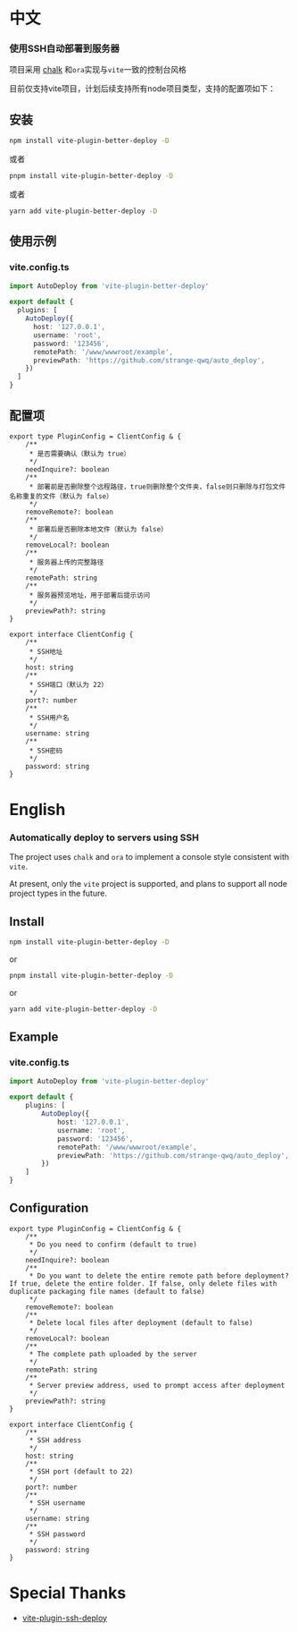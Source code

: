 # 中文
### 使用SSH自动部署到服务器
项目采用 [chalk](https://github.com/chalk/chalk) 和`ora`实现与`vite`一致的控制台风格

目前仅支持vite项目，计划后续支持所有node项目类型，支持的配置项如下：

## 安装

```bash
npm install vite-plugin-better-deploy -D
```
或者
```bash
pnpm install vite-plugin-better-deploy -D
```
或者
```bash
yarn add vite-plugin-better-deploy -D
```

## 使用示例
### vite.config.ts
```typescript
import AutoDeploy from 'vite-plugin-better-deploy'

export default {
  plugins: [
    AutoDeploy({
      host: '127.0.0.1',
      username: 'root',
      password: '123456',
      remotePath: '/www/wwwroot/example',
      previewPath: 'https://github.com/strange-qwq/auto_deploy',
    })
  ]
}
```

## 配置项
```
export type PluginConfig = ClientConfig & {
    /**
     * 是否需要确认（默认为 true）
     */
    needInquire?: boolean
    /**
     * 部署前是否删除整个远程路径，true则删除整个文件夹，false则只删除与打包文件名称重复的文件（默认为 false）
     */
    removeRemote?: boolean
    /**
     * 部署后是否删除本地文件（默认为 false）
     */
    removeLocal?: boolean
    /**
     * 服务器上传的完整路径
     */
    remotePath: string
    /**
     * 服务器预览地址，用于部署后提示访问
     */
    previewPath?: string
}

export interface ClientConfig {
    /**
     * SSH地址
     */
    host: string
    /**
     * SSH端口（默认为 22）
     */
    port?: number
    /**
     * SSH用户名
     */
    username: string
    /**
     * SSH密码
     */
    password: string
}
```

# English
### Automatically deploy to servers using SSH
The project uses `chalk` and `ora` to implement a console style consistent with `vite`.

At present, only the `vite` project is supported, and plans to support all node project types in the future.

## Install

```bash
npm install vite-plugin-better-deploy -D
```
or
```bash
pnpm install vite-plugin-better-deploy -D
```
or
```bash
yarn add vite-plugin-better-deploy -D
```

## Example
### vite.config.ts
```typescript
import AutoDeploy from 'vite-plugin-better-deploy'

export default {
    plugins: [
        AutoDeploy({
            host: '127.0.0.1',
            username: 'root',
            password: '123456',
            remotePath: '/www/wwwroot/example',
            previewPath: 'https://github.com/strange-qwq/auto_deploy',
        })
    ]
}
```

## Configuration
```
export type PluginConfig = ClientConfig & {
    /**
     * Do you need to confirm (default to true)
     */
    needInquire?: boolean
    /**
     * Do you want to delete the entire remote path before deployment? If true, delete the entire folder. If false, only delete files with duplicate packaging file names (default to false)
     */
    removeRemote?: boolean
    /**
     * Delete local files after deployment (default to false)
     */
    removeLocal?: boolean
    /**
     * The complete path uploaded by the server
     */
    remotePath: string
    /**
     * Server preview address, used to prompt access after deployment
     */
    previewPath?: string
}

export interface ClientConfig {
    /**
     * SSH address
     */
    host: string
    /**
     * SSH port (default to 22)
     */
    port?: number
    /**
     * SSH username
     */
    username: string
    /**
     * SSH password
     */
    password: string
}
```

# Special Thanks
- [vite-plugin-ssh-deploy](https://github.com/9romise/vite-plugin-ssh-deploy)
